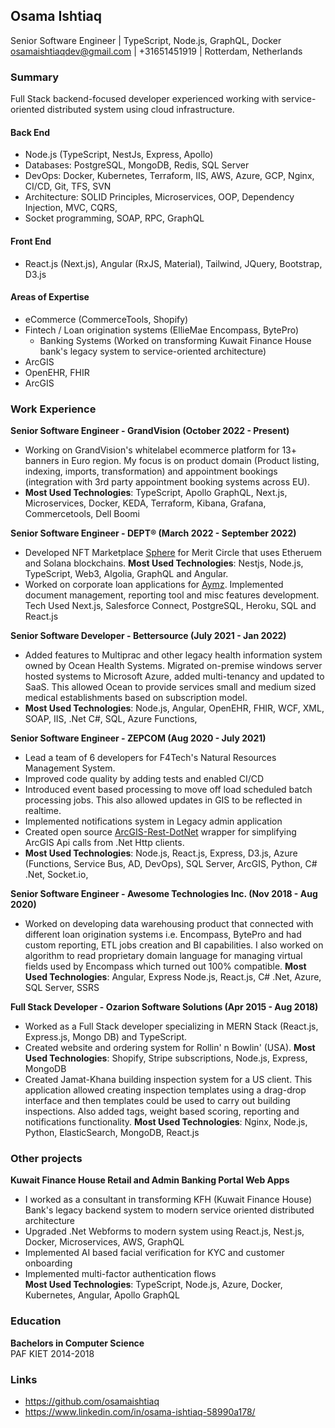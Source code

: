 ## **Osama Ishtiaq**
Senior Software Engineer | TypeScript, Node.js, GraphQL, Docker    
osamaishtiaqdev@gmail.com | +31651451919 | Rotterdam, Netherlands    

### Summary
Full Stack backend-focused developer experienced working with service-oriented distributed system using cloud infrastructure.    

#### **Back End**
- Node.js (TypeScript, NestJs, Express, Apollo)    
- Databases: PostgreSQL, MongoDB, Redis, SQL Server    
- DevOps: Docker, Kubernetes, Terraform, IIS, AWS, Azure, GCP, Nginx, CI/CD, Git, TFS, SVN    
- Architecture: SOLID Principles, Microservices, OOP, Dependency Injection, MVC, CQRS,    
- Socket programming, SOAP, RPC, GraphQL    

#### **Front End**
- React.js (Next.js), Angular (RxJS, Material), Tailwind, JQuery, Bootstrap, D3.js    

#### **Areas of Expertise**
- eCommerce (CommerceTools, Shopify)    
- Fintech / Loan origination systems (EllieMae Encompass, BytePro)    
  - Banking Systems (Worked on transforming Kuwait Finance House bank's legacy system to service-oriented architecture)    
- ArcGIS    
- OpenEHR, FHIR    
- ArcGIS    

### **Work Experience**    
**Senior Software Engineer - GrandVision (October 2022 - Present)**    
- Working on GrandVision's whitelabel ecommerce platform for 13+ banners in Euro region. My focus is on product domain (Product listing, indexing, imports, transformation) and appointment bookings (integration with 3rd party appointment booking systems across EU).     
- **Most Used Technologies**: TypeScript, Apollo GraphQL, Next.js, Microservices, Docker, KEDA, Terraform, Kibana, Grafana, Commercetools, Dell Boomi    
    
**Senior Software Engineer - DEPT® (March 2022 - September 2022)**    
- Developed NFT Marketplace [Sphere](https://meritcircle.io/) for Merit Circle that uses Etheruem and Solana blockchains. **Most Used Technologies**: Nestjs, Node.js, TypeScript, Web3, Algolia, GraphQL and Angular.    
- Worked on corporate loan applications for [Aymz](https://www.aymz.com/). Implemented document management, reporting tool and misc features development. Tech Used Next.js, Salesforce Connect, PostgreSQL, Heroku, SQL and React.js    
    
**Senior Software Developer - Bettersource (July 2021 - Jan 2022)**    
- Added features to Multiprac and other legacy health information system owned by Ocean Health Systems. Migrated on-premise windows server hosted systems to Microsoft Azure, added multi-tenancy and updated to SaaS. This allowed Ocean to provide services small and medium sized medical establishments based on subscription model.    
- **Most Used Technologies**: Node.js, Angular, OpenEHR, FHIR, WCF, XML, SOAP, IIS, .Net C#, SQL, Azure Functions,     
    
**Senior Software Engineer - ZEPCOM (Aug 2020 - July 2021)**    
- Lead a team of 6 developers for F4Tech's Natural Resources Management System.    
- Improved code quality by adding tests and enabled CI/CD    
- Introduced event based processing to move off load scheduled batch processing jobs. This also allowed updates in GIS to be reflected in realtime.    
- Implemented notifications system in Legacy admin application    
- Created open source [ArcGIS-Rest-DotNet](https://github.com/osamaishtiaq/arcgis-rest-dotnet) wrapper for simplifying ArcGIS Api calls from .Net Http clients.    
- **Most Used Technologies**: Node.js, React.js, Express, D3.js, Azure (Functions, Service Bus, AD, DevOps), SQL Server, ArcGIS, Python, C# .Net,  Socket.io,    
    
**Senior Software Engineer - Awesome Technologies Inc. (Nov 2018 - Aug 2020)**    
- Worked on developing data warehousing product that connected with different loan origination systems i.e. Encompass, BytePro and had custom reporting, ETL jobs creation and BI capabilities. I also worked on algorithm to read proprietary domain language for managing virtual fields used by Encompass which turned out 100% compatible. **Most Used Technologies**: Angular, Express Node.js, React.js, C# .Net, Azure, SQL Server, SSRS     
    
**Full Stack Developer - Ozarion Software Solutions (Apr 2015 - Aug 2018)**    
- Worked as a Full Stack developer specializing in MERN Stack (React.js, Express.js, Mongo DB) and TypeScript.    
- Created website and ordering system for Rollin' n Bowlin' (USA). **Most Used Technologies**: Shopify, Stripe subscriptions, Node.js, Express, MongoDB    
- Created Jamat-Khana building inspection system for a US client. This application allowed creating inspection templates using a drag-drop interface and then templates could be used to carry out building inspections. Also added tags, weight based scoring, reporting and notifications functionality. **Most Used Technologies**: Nginx, Node.js, Python, ElasticSearch, MongoDB, React.js    
    
### Other projects    
**Kuwait Finance House Retail and Admin Banking Portal Web Apps**    
- I worked as a consultant in transforming KFH (Kuwait Finance House) Bank's legacy backend system to modern service oriented distributed architecture    
- Upgraded .Net Webforms to modern system using React.js, Nest.js, Docker, Microservices, AWS, GraphQL    
- Implemented AI based facial verification for KYC and customer onboarding    
- Implemented multi-factor authentication flows    
**Most Used Technologies**: TypeScript, Node.js, Azure, Docker, Kubernetes, Angular, Apollo GraphQL    
    
### **Education**    
**Bachelors in Computer Science**    
PAF KIET 2014-2018    

### **Links**    
- <https://github.com/osamaishtiaq>
- <https://www.linkedin.com/in/osama-ishtiaq-58990a178/>
